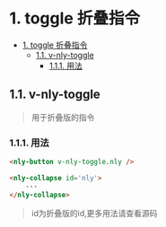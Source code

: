 # 1. toggle 折叠指令
<!-- TOC -->

- [1. toggle 折叠指令](#1-toggle-折叠指令)
    - [1.1. v-nly-toggle](#11-v-nly-toggle)
        - [1.1.1. 用法](#111-用法)

<!-- /TOC -->

## 1.1. v-nly-toggle

>用于折叠版的指令

### 1.1.1. 用法

```html
<nly-button v-nly-toggle.nly />

<nly-collapse id='nly'>
    ···
</nly-collapse>
```

> id为折叠版的id,更多用法请查看源码

